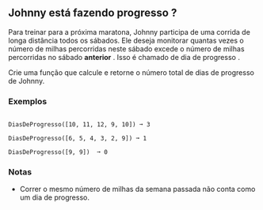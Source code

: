 ## Johnny está fazendo progresso ?

Para treinar para a próxima maratona, Johnny participa de uma corrida de longa distância todos os sábados. Ele deseja monitorar quantas vezes o número de milhas percorridas neste sábado excede o número de milhas percorridas no sábado **anterior** . Isso é chamado de dia de progresso .

Crie uma função que calcule e retorne o número total de dias de progresso de Johnny.

### Exemplos

```text

DiasDeProgresso([10, 11, 12, 9, 10]) ➞ 3

DiasDeProgresso([6, 5, 4, 3, 2, 9]) ➞ 1

DiasDeProgresso([9, 9])  ➞ 0

```

### Notas
- Correr o mesmo número de milhas da semana passada não conta como um dia de progresso.
